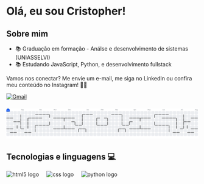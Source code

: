 
###

#  Olá, eu sou Cristopher!

## Sobre mim
- 📚 Graduação em formação - Análse e desenvolvimento de sistemas (UNIASSELVI)
- 📚 Estudando JavaScript, Python, e desenvolvimento fullstack

<p align="left">
  Vamos nos conectar? Me envie um e-mail, me siga no LinkedIn ou confira meu conteúdo no Instagram! 💌✨
</p>
<p align="left">
  <a href="https://mail.google.com/mail/?view=cm&fs=1&to=devwegler@gmail.com" title="Gmail">
  <img src="https://img.shields.io/badge/-Gmail-FF0000?style=flat-square&labelColor=FF0000&logo=gmail&logoColor=white&link=LINK-DO-SEU-GMAIL" alt="Gmail"/></a>

###

<picture>
  <source media="(prefers-color-scheme: dark)" srcset="https://raw.githubusercontent.com/Cristopher-wegler/Cristopher-wegler/output/pacman-contribution-graph-dark.svg">
  <source media="(prefers-color-scheme: light)" srcset="https://raw.githubusercontent.com/Cristopher-wegler/Cristopher-wegler/output/pacman-contribution-graph.svg">
  <img alt="pacman contribution graph" src="https://raw.githubusercontent.com/Cristopher-wegler/Cristopher-wegler/output/pacman-contribution-graph.svg">
</picture>


## Tecnologias e linguagens 💻
<div align="left">
  <img src="https://cdn.jsdelivr.net/gh/devicons/devicon/icons/html5/html5-original.svg" height="40" alt="html5 logo"  />
  <img width="12" />
  <img src="https://cdn.jsdelivr.net/gh/devicons/devicon/icons/css3/css3-original.svg" height="40" alt="css logo"  />
  <img width="12" />
  <img src="https://cdn.jsdelivr.net/gh/devicons/devicon/icons/python/python-original.svg" height="40" alt="python logo"  />
</div>
